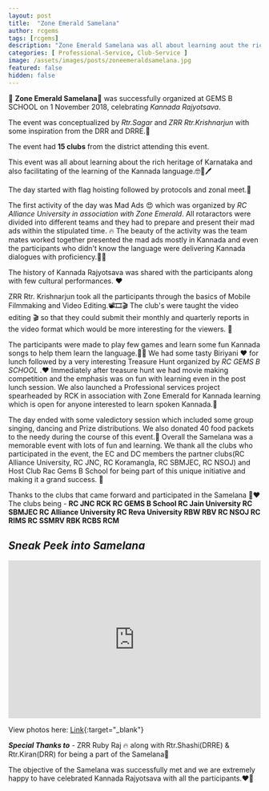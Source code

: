 ```yaml
---
layout: post
title:  "Zone Emerald Samelana"
author: rcgems
tags: [rcgems]
description: "Zone Emerald Samelana was all about learning aout the rich heritage of Karnataka and also facilitating of the learning of kannada language"
categories: [ Professional-Service, Club-Service ]
image: /assets/images/posts/zoneemeraldsamelana.jpg
featured: false
hidden: false
---
```


💚 **Zone Emerald Samelana**💚 was successfully organized at GEMS B SCHOOL on 1 November 2018, celebrating _Kannada Rajyotsava_.

The event was conceptualized by _Rtr.Sagar_ and _ZRR Rtr.Krishnarjun_ with some inspiration from the DRR and DRRE.🤩 

The event had **15 clubs** from the district attending this event.

This event was all about learning about the rich heritage of Karnataka and also facilitating of the learning of the Kannada language.🤓📖🖊 

The day started with flag hoisting followed by protocols and zonal meet.🤝 

The first activity of the day was Mad Ads 😍 which was organized by _RC Alliance University in association with Zone Emerald_. All rotaractors were divided into different teams and they had to prepare and present their mad ads within the stipulated time. 🔥 The beauty of the activity was the team mates worked together presented the mad ads mostly in Kannada and even the participants who didn't know the language were delivering Kannada dialogues with proficiency.🤩🤩 

The history of Kannada Rajyotsava was shared with the participants along with few cultural performances. ❤

ZRR Rtr. Krishnarjun took all the participants through the basics of Mobile Filmmaking and Video Editing.📽🎞🎬 The club's were taught the video editing 🎬 so that they could submit their monthly and quarterly reports in the video format which would be more interesting for the viewers. 🤩 

The participants were made to play few games and learn some fun Kannada songs to help them learn the language.🎼🎹 We had some tasty Biriyani ❤ for lunch followed by a very interesting Treasure Hunt organized by _RC GEMS B SCHOOL_ .❤ Immediately after treasure hunt we had movie making competition and the emphasis was on fun with learning even in the post lunch session. We also launched a Professional services project spearheaded by RCK in association with Zone Emerald for Kannada learning which is open for anyone interested to learn spoken Kannada.💚

 The day ended with some valedictory session which included some group singing, dancing and Prize distributions. We also donated 40 food packets to the needy during the course of this event.💚 Overall the Samelana was a memorable event with lots of fun and learning. We thank all the clubs who participated in the event, the EC and DC members the partner clubs(RC Alliance University, RC JNC, RC Koramangla, RC SBMJEC, RC NSOJ) and Host Club Rac Gems B School for being part of this unique initiative and making it a grand success. 🤩 
 
 Thanks to the clubs that came forward and participated in the Samelana 💚❤ The clubs being - **RC JNC RCK RC GEMS B School RC Jain University RC SBMJEC RC Alliance University RC Reva University RBW RBV RC NSOJ RC RIMS RC SSMRV RBK RCBS RCM** 

## _Sneak Peek into Samelana_
<p><iframe width="100%" height="315" src="https://www.youtube.com/embed/0eYlgwFUo9M" frameborder="0" allowfullscreen></iframe></p>

View photos here: [Link](https://drive.google.com/folderview?id=1npEchquG10N3oEcOvL5Ehv8bZaeGQ1xd){:target="_blank"} 

_**Special Thanks to**_ - ZRR Ruby Raj 🔥 along with Rtr.Shashi(DRRE) & Rtr.Kiran(DRR) for being a part of the Samelana💚 

The objective of the Samelana was successfully met and we are extremely happy to have celebrated Kannada Rajyotsava with all the participants.❤💚